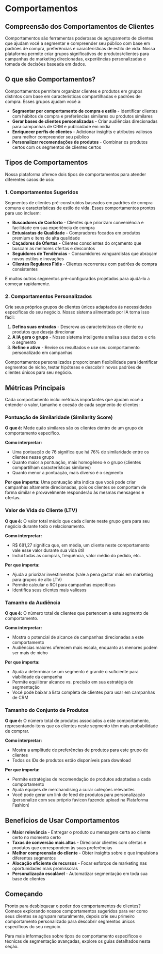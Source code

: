 # Comportamentos

## Compreensão dos Comportamentos de Clientes

Comportamentos são ferramentas poderosas de agrupamento de clientes que ajudam você a segmentar e compreender seu público com base em padrões de compra, preferências e características de estilo de vida. Nossa plataforma permite criar grupos significativos de produtos/clientes para campanhas de marketing direcionadas, experiências personalizadas e tomada de decisões baseada em dados.

## O que são Comportamentos?

Comportamentos permitem organizar clientes e produtos em grupos distintos com base em características compartilhadas e padrões de compra. Esses grupos ajudam você a:

- **Segmentar por comportamento de compra e estilo** - Identificar clientes com hábitos de compra e preferências similares ou produtos similares
- **Gerar bases de clientes personalizadas** - Criar audiências direcionadas para campanhas de CRM e publicidade em mídia
- **Enriquecer perfis de clientes** - Adicionar insights e atributos valiosos para melhor compreender seu público
- **Personalizar recomendações de produtos** - Combinar os produtos certos com os segmentos de clientes certos

## Tipos de Comportamentos

Nossa plataforma oferece dois tipos de comportamentos para atender diferentes casos de uso:

### 1. Comportamentos Sugeridos

Segmentos de clientes pré-construídos baseados em padrões de compra comuns e características de estilo de vida. Esses comportamentos prontos para uso incluem:

- **Buscadores de Conforto** - Clientes que priorizam conveniência e facilidade em sua experiência de compra
- **Entusiastas de Qualidade** - Compradores focados em produtos premium e itens de alta qualidade
- **Caçadores de Ofertas** - Clientes conscientes do orçamento que buscam as melhores ofertas e descontos
- **Seguidores de Tendências** - Consumidores vanguardistas que abraçam novos estilos e inovações
- **Clientes Regulares Fiéis** - Clientes recorrentes com padrões de compra consistentes

E muitos outros segmentos pré-configurados projetados para ajudá-lo a começar rapidamente.

### 2. Comportamentos Personalizados

Crie seus próprios grupos de clientes únicos adaptados às necessidades específicas do seu negócio. Nosso sistema alimentado por IA torna isso fácil:

1. **Defina suas entradas** - Descreva as características de cliente ou produtos que deseja direcionar
2. **A IA gera o grupo** - Nosso sistema inteligente analisa seus dados e cria o segmento
3. **Refine e ative** - Revise os resultados e use seu comportamento personalizado em campanhas

Comportamentos personalizados proporcionam flexibilidade para identificar segmentos de nicho, testar hipóteses e descobrir novos padrões de clientes únicos para seu negócio.

## Métricas Principais

Cada comportamento inclui métricas importantes que ajudam você a entender o valor, tamanho e coesão de cada segmento de clientes:

### Pontuação de Similaridade (Similarity Score)

**O que é:** Mede quão similares são os clientes dentro de um grupo de comportamento específico.

**Como interpretar:**
- Uma pontuação de 76 significa que há 76% de similaridade entre os clientes nesse grupo
- Quanto maior a pontuação, mais homogêneo é o grupo (clientes compartilham características similares)
- Quanto menor a pontuação, mais diverso é o segmento

**Por que importa:** Uma pontuação alta indica que você pode criar campanhas altamente direcionadas, pois os clientes se comportam de forma similar e provavelmente responderão às mesmas mensagens e ofertas.

### Valor de Vida do Cliente (LTV)

**O que é:** O valor total médio que cada cliente neste grupo gera para seu negócio durante todo o relacionamento.

**Como interpretar:**
- R$ 681,27 significa que, em média, um cliente neste comportamento vale esse valor durante sua vida útil
- Inclui todas as compras, frequência, valor médio do pedido, etc.

**Por que importa:**
- Ajuda a priorizar investimentos (vale a pena gastar mais em marketing para grupos de alto LTV)
- Permite calcular o ROI para campanhas específicas
- Identifica seus clientes mais valiosos

### Tamanho da Audiência

**O que é:** O número total de clientes que pertencem a este segmento de comportamento.

**Como interpretar:**
- Mostra o potencial de alcance de campanhas direcionadas a este comportamento
- Audiências maiores oferecem mais escala, enquanto as menores podem ser mais de nicho

**Por que importa:**
- Ajuda a determinar se um segmento é grande o suficiente para viabilidade da campanha
- Permite equilibrar alcance vs. precisão em sua estratégia de segmentação
- Você pode baixar a lista completa de clientes para usar em campanhas de CRM

### Tamanho do Conjunto de Produtos

**O que é:** O número total de produtos associados a este comportamento, representando itens que os clientes neste segmento têm mais probabilidade de comprar.

**Como interpretar:**
- Mostra a amplitude de preferências de produtos para este grupo de clientes
- Todos os IDs de produtos estão disponíveis para download

**Por que importa:**
- Permite estratégias de recomendação de produtos adaptadas a cada comportamento
- Ajuda equipes de merchandising a curar coleções relevantes
- Você pode gerar um link de feed de produtos para personalização (personalize com seu próprio favicon fazendo upload na Plataforma Fashion)

## Benefícios de Usar Comportamentos

- **Maior relevância** - Entregar o produto ou mensagem certa ao cliente certo no momento certo
- **Taxas de conversão mais altas** - Direcionar clientes com ofertas e produtos que correspondem às suas preferências
- **Melhor compreensão do cliente** - Obter insights sobre o que impulsiona diferentes segmentos
- **Alocação eficiente de recursos** - Focar esforços de marketing nas oportunidades mais promissoras
- **Personalização escalável** - Automatizar segmentação em toda sua base de clientes

## Começando

Pronto para desbloquear o poder dos comportamentos de clientes? Comece explorando nossos comportamentos sugeridos para ver como seus clientes se agrupam naturalmente, depois crie seu primeiro comportamento personalizado para descobrir segmentos únicos específicos do seu negócio.

Para mais informações sobre tipos de comportamento específicos e técnicas de segmentação avançadas, explore os guias detalhados nesta seção.
